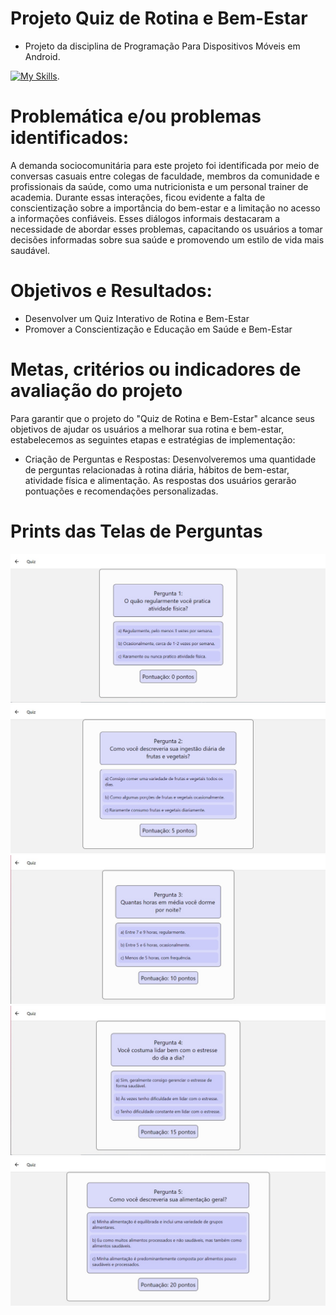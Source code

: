 # Projeto Quiz de Rotina e Bem-Estar
- Projeto da disciplina de Programação Para Dispositivos Móveis em Android. 

[![My Skills](https://skillicons.dev/icons?i=html,css,javascript,react,vscode,github,discord,sqlite,mysql&theme=light)](https://skillicons.dev).

# Problemática e/ou problemas identificados:

A demanda sociocomunitária para este projeto foi identificada por meio de conversas casuais entre colegas de faculdade, membros da comunidade e profissionais da saúde, como uma nutricionista e um personal trainer de academia. Durante essas interações, ficou evidente a falta de conscientização sobre a importância do bem-estar e a limitação no acesso a informações confiáveis. Esses diálogos informais destacaram a necessidade de abordar esses problemas, capacitando os usuários a tomar decisões informadas sobre sua saúde e promovendo um estilo de vida mais saudável.

# Objetivos e Resultados:
- Desenvolver um Quiz Interativo de Rotina e Bem-Estar
- Promover a Conscientização e Educação em Saúde e Bem-Estar

# Metas, critérios ou indicadores de avaliação do projeto 

Para garantir que o projeto do "Quiz de Rotina e Bem-Estar" alcance seus objetivos de ajudar os usuários a melhorar sua rotina e bem-estar, estabelecemos as seguintes etapas e estratégias de implementação:

 - Criação de Perguntas e Respostas: Desenvolveremos uma quantidade de perguntas relacionadas à rotina diária, hábitos de bem-estar, atividade física e alimentação. As respostas dos usuários gerarão pontuações e recomendações personalizadas.

# Prints das Telas de Perguntas 

<img src="https://github.com/jlateles/QuizRotina/blob/main/Capturas%20de%20Telas/Captura%20de%20Tela%20(Pergunta1).jfif">
<img src="https://github.com/jlateles/QuizRotina/blob/main/Capturas%20de%20Telas/Captura%20de%20Tela%20(Pergunta2).jfif">
<img src="https://github.com/jlateles/QuizRotina/blob/main/Capturas%20de%20Telas/Captura%20de%20Tela%20(Pergunta3).jfif">
<img src="https://github.com/jlateles/QuizRotina/blob/main/Capturas%20de%20Telas/Captura%20de%20Tela%20(Pergunta4).jfif">
<img src="https://github.com/jlateles/QuizRotina/blob/main/Capturas%20de%20Telas/Captura%20de%20Tela%20(Pergunta5).jfif">
